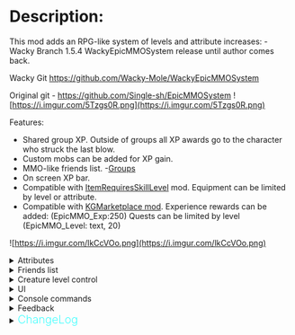 # Description:
This mod adds an RPG-like system of levels and attribute increases: - Wacky Branch 1.5.4
WackyEpicMMOSystem release until author comes back. 

Wacky Git https://github.com/Wacky-Mole/WackyEpicMMOSystem

Original git - https://github.com/Single-sh/EpicMMOSystem
![https://i.imgur.com/5Tzgs0R.png](https://i.imgur.com/5Tzgs0R.png)

Features:
 - Shared group XP. Outside of groups all XP awards go to the character who struck the last blow.
 - Custom mobs can be added for XP gain.
 - MMO-like friends list. -[Groups](https://valheim.thunderstore.io/package/Smoothbrain/Groups/)
 - On screen XP bar.
 - Compatible with [ItemRequiresSkillLevel](https://valheim.thunderstore.io/package/Detalhes/ItemRequiresSkillLevel/) mod. Equipment can be limited by level or attribute.
 - Compatible with [KGMarketplace mod](https://valheim.thunderstore.io/package/KGvalheim/Marketplace_And_Server_NPCs_Revamped/). Experience rewards can be added: (EpicMMO_Exp:250) Quests can be limited by level (EpicMMO_Level: text, 20)
 
 ![https://i.imgur.com/lkCcVOo.png](https://i.imgur.com/lkCcVOo.png)

<details><summary>Attributes</summary>

	Strength: Physical Damage increase, Carry Weight Increase, Stamina Regeneration

	Agility: Attack Stamina Consumption decrease, Stamina increase, Stamina consumption (running, jumping) decreased

	Intellect: Elemental Damage increase, Elemental Armor increase, Eitrl regen increases

	Endurance: Physical Armor increase, HP increase, Health Regeneration

</details> 

<details><summary>Friends list</summary>

MMO-like friends list. -Groups MOD Group to earn XP, download requires Group mod for each client https://valheim.thunderstore.io/package/Smoothbrain/Groups/

Click the plus button at the bottom of the friends bar. Enter the name of the character you wish to add, starting with a capital letter.
   ![https://i.imgur.com/rC8RDYe.png](https://i.imgur.com/rC8RDYe.png)
The player will receive a friend request. Once accepted, the character will appear in your friends list. Group invites can be sent from the friends list. 
   ![https://i.imgur.com/W460hdu.png](https://i.imgur.com/W460hdu.png)

# Warning: 
- If you accept a friend request while the player who sent it is not logged in with the character, you will not be added to their friends list and they will need to resend the friend request.
- You cannot send friend requests to yourself or characters you have already added. If you need to send another friend request, remove the character from the list first.
- Friend requests that have been sent, but not accepted will be removed on logout. They must be accepted while both characters are online.
</details> 

<details><summary>Creature level control</summary>

This mod assigns levels to all in-game monsters.
![https://i.imgur.com/IySsj3j.png](https://i.imgur.com/IySsj3j.png)

Mobs from other mods are included:

Fantasy-Creatures, AirAnimals, Defaults, DoOrDieMonsters, LandAnimals, MonsterlabZ, Outsiders, SeaAnimals

Monsters that are 1 level higher than the character + MaxLevelRange will curve XP.

With Low_damage_level- Damage dealt to a higher level monster will be reduced by the difference in levels. E.g. (Character level 20/ Monster level 50 = 0.4. Damage dealt will be 0.4% of normal damage) 
damageFactor = (float)(playerLevel + LowDamageConfig)/ monsterLevel; You can configure LowDamageConfig to adjust damage scaling up or down. Damage Factor will not go above 1 or below .1f

Higher level monsters will have their names appear in red. Monsters within your range will be white.

If you are significantly higher level than a monster, your XP award will be reduced. Monsters that are significantly lower level than you will have their names appear in cyan.

All of these formulas functions can be configured in the settings file.
A file listing all monsters and their levels is located in config/EpicMMOSystem/MonsterDB_"Version".jsons

A file called Version.txt is created in the folder. It contains the mod version that was used to create it. Replace it with "NO" to stop it from overwritting on a future update.

Latest Update for Jsons config is 1.5.3 (Number will be updated when Jsons recieve an update)

Please note:
When upgrading the mod to a newer version, new fields in the settings file will be created automatically. You will have to manually re-edit these values if you have changed them.
If you have no custom settings in the configuration file, you should delete the file so that a fresh one can be created by the new version.

Note for other Mods: This mod uses hit.toolTier to pass the Lvl of player



</details>

<details><summary>UI</summary>
	<img src="https://wackymole.com/hosts/MMO_UI.png" width="700"/>

	1HudPanelPosition: Main UI Panel Draggable, default color set by HudBackgroundCol, Type "none" to make it disappear

	HudBarScale: Scale this up or down to resize ALL MMO UI elements. - 1.0 Should cover all of your screen horizontally 

	2-5 UI elements have Position, Scale and Color: 
	 Scale (x, y, z)- z does not matter. - float
	 Color: #(6 digit Hex),  optional 7-8 Digit means alpha. #986100FF (FF -alpha of 1) or use without # red, cyan, blue, 
	 darkblue, lightblue, purple, yellow, lime, fuchsia, white, silver, grey, black, orange, brown, maroon, green, olive, navy, teal, aqua, magenta

	2ExpPanelPosition: Dragable EXP BAR
		To enable ONLY EXP bar , enable eXP Bar Only and restart - not dragable in this mode

	3StaminaPanelPosition: Dragable
	
	4HpPanelPosition: Dragable

	5EitrPanelPosition: Dragable, will disappear and reappear when you have Eitr.

	DisabledHealthIcons: This disables the red Health Icon that is normal present under vanilla health bar

	

</details> 

<details><summary>Console commands</summary>

Admin only commands: - Should work in singleplayer now
 - To set a character's level: `epicmmosystem level [value] [name]` 
 - To reset attribute points: `epicmmosystem reset_points [name]` 
 - To recalc levels based on total experience: `epicmmosystem recalc [name]` 
 - Should work with spaces in names now or replace spaces with '&'
</details> 

<details><summary>Feedback</summary>

For questions or suggestions please join discord channel: [Odin Plus Team](https://discord.gg/odinplus)

Support me at https://www.buymeacoffee.com/WackyMole 

<img src="https://wackymole.com/hosts/bmc_qr.png" width="100"/>

Original Creator: LambaSun or my [mod branch](https://discord.com/channels/826573164371902465/977656428670111794)

</details> 

<details>
  <summary><b><span style="color:aqua;font-weight:200;font-size:20px">
    ChangeLog
</span></b></summary>

| Version | Changes                                                                                                                                                                                                                                                                                                                                |
|----------|---------------------------------------------------------------------------------------------------------------------------------------------------------------------------------------------------------------------------------------------------------------------------------------------------------------------------------------|
| 1.5.4: | - Updated to allow level and reset commands for Spaced Names. <br/>Updated Jsons, Added extra text file for people who don't read readme or version changes... you know who you are.... <br/> Added abilty for EpicMMO to recalculate maxlvls on serversync updates. I still don't recommend live updating with this mod, but less bugs now. <br/> Serious discussion: It appears if you ever changed expierence values(rateExp,expForLvlMonster, etc) after players started playing, things could get wonky unless you reset them(even after game restarts). I added a TotalExp tracker, but it won't be useful unless you restart all your players back to 0. I have added another command to Terminal recalc, but it will reset players levels to 0 if not a new charc on this update.  
| 1.5.3: | - Fixed bug in Groups exp sharing. <br/> Added MajesticChickens json
| 1.5.2: | - Added Colors and Scale to Individual UI elements.<br/> Fixed EpicLoot drop bug, made Nav Panel moveable, Eitr UI adjustments<br/> Low_damage_config for extra configurability on low damage mode
| 1.5.1: | - Added Stamina regeneration<br/>
| 1.5.0: | - Changed Config to WackyMole.EpicMMOSystem.cfg<br/> - Made all the UI elements dragable<br/> - Realtime setting of (x,y) position in config, type "none" in BackgroundColor to remove brown bar.<br/> - Added Filewatcher to Jsons<br/> - dedicated Server only<br/> - Added filewatcher to configs, Updated Group logic<br/> - Revamped Mentor mode.<br/>
| 1.4.1: | - Fix Version Check and Multiplayer Sync, moved Monster Bar again.<br/>
| 1.4.0: | - Fix for inventory to bag JC (hopefully)<br/> - Changed Configs,PLEASE DELETE OLD CONFIGS!<br/> - added removeDropMax, removeDropMax,removeBossDropMax, removeBossDropMix, curveExp, curveBossExp.<br/> - Allow for multiple Jsons to be searched<br/> - Added admin rights to singleplayer hosting<br/> - Boss drop is determined by mob.faction(), curveBossExp Exp is just the 6 main bosses. <br/> - Updated Monster.json moved to configs instead of plugin.<br/> - Added ExtraDebugmode for future issues.<br/> - Updated MonserDB_Default for mistlands,LandAnimals mod, MonsterLabZ, Outsiders, SeaAnimals, Fantasy Creatures, Air Animals, and Outsiders.<br/> - Json file in MMO folder is searched.<br/> - Added Version text to easily update in future.<br/> - Write "NO" in Ver.txt to skip future updates. Moved Monster lvl bar [] for boss and non boss<br/>
| 1.3.1: | - Dual wield and EpicMMO Thanks to KG, sponsored by Aldhari/Skaldhari<br/>
| 1.3.0: | - WackyEpicMMOSystem release, until author comes back. Code from Azumatt - Updated Chat, Group and ServerSync<br/>
| 1.2.8: | - Added a limiter for the maximum attribute value.<br/>- New view health and stamina bar (in the configuration you can return the old display where only the experience is displayed).<br/>
| 1.2.7: | - Fix version check<br/>
| 1.2.6: | - Fixed bug of different amount of experience. Added ability to add your own items or currency to reset<br/> attributes.
| 1.2.5: | - Fix damage monsters and fix error for friends list<br/>
| 1.2.4: | - Fix version check<br/>
| 1.2.3: | - Add console command and xp loss on death<br/>
| 1.2.2: | - Add button to open the quest journal (Marketplace) and profession window<br/>
| 1.2.1: | - Fix errors with EAQS<br/>
| 1.2.0: | - Add friends list feature<br/>
| 1.1.0: | - Add creature level control<br/>
| 1.0.1: | - Fix localization and append english text for config comments.<br/>
| 1.0.0: | - Release<br/>
</details> 
